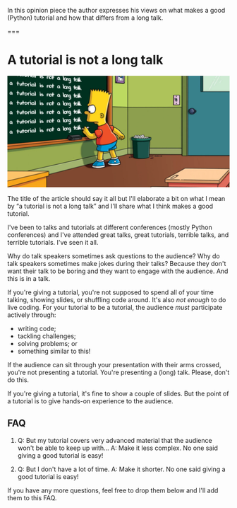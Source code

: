 In this opinion piece the author expresses his views on what makes a good (Python) tutorial and how that differs from a long talk.

===

# A tutorial is not a long talk

![A meme that shows Bart Simpson at detention in school, writing the sentence "a tutorial is not a long talk" on a chalkboard repeatedly.](thumbnail.webp "Bart Simpson internalising the message of this opinion piece.")


The title of the article should say it all but I'll elaborate a bit on what I mean by “a tutorial is not a long talk” and I'll share what I think makes a good tutorial.

I've been to talks and tutorials at different conferences (mostly Python conferences) and I've attended great talks, great tutorials, terrible talks, and terrible tutorials.
I've seen it all.

Why do talk speakers sometimes ask questions to the audience?
Why do talk speakers sometimes make jokes during their talks?
Because they don't want their talk to be boring and they want to engage with the audience.
And this is in a talk.

If you're giving a tutorial, you're not supposed to spend all of your time talking, showing slides, or shuffling code around.
It's also _not enough_ to do live coding.
For your tutorial to be a tutorial, the audience _must_ participate actively through:

 - writing code;
 - tackling challenges;
 - solving problems; or
 - something similar to this!

If the audience can sit through your presentation with their arms crossed, you're not presenting a tutorial.
You're presenting a (long) talk.
Please, don't do this.

If you're giving a tutorial, it's fine to show a couple of slides.
But the point of a tutorial is to give hands-on experience to the audience.

## FAQ

 1. Q: But my tutorial covers very advanced material that the audience won't be able to keep up with...
 A: Make it less complex. No one said giving a good tutorial is easy!

 2. Q: But I don't have a lot of time.
 A: Make it shorter. No one said giving a good tutorial is easy!

If you have any more questions, feel free to drop them below and I'll add them to this FAQ.
